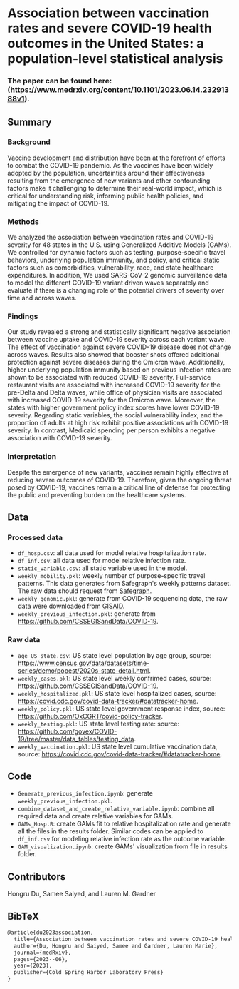 # Association between vaccination rates and severe COVID-19 health outcomes in the United States: a population-level statistical analysis 
### The paper can be found here: (https://www.medrxiv.org/content/10.1101/2023.06.14.23291388v1).
## Summary
### Background

Vaccine development and distribution have been at the forefront of efforts to combat the COVID-19 pandemic. As the vaccines have been widely adopted by the population, uncertainties around their effectiveness resulting from the emergence of new variants and other confounding factors make it challenging to determine their real-world impact, which is critical for understanding risk, informing public health policies, and mitigating the impact of COVID-19. 

### Methods
We analyzed the association between vaccination rates and COVID-19 severity for 48 states in the U.S. using Generalized Additive Models (GAMs). We controlled for dynamic factors such as testing, purpose-specific travel behaviors, underlying population immunity, and policy, and critical static factors such as comorbidities, vulnerability, race, and state healthcare expenditures. In addition, We used SARS-CoV-2 genomic surveillance data to model the different COVID-19 variant driven waves separately and evaluate if there is a changing role of the potential drivers of severity over time and across waves. 
 
### Findings
Our study revealed a strong and statistically significant negative association between vaccine uptake and COVID-19 severity across each variant wave. The effect of vaccination against severe COVID-19 disease does not change across waves. Results also showed that booster shots offered additional protection against severe diseases during the Omicron wave. Additionally, higher underlying population immunity based on previous infection rates are shown to be associated with reduced COVID-19 severity. Full-service restaurant visits are associated with increased COVID-19 severity for the pre-Delta and Delta waves, while office of physician visits are associated with increased COVID-19 severity for the Omicron wave. Moreover, the states with higher government policy index scores have lower COVID-19 severity. Regarding static variables, the social vulnerability index, and the proportion of adults at high risk exhibit positive associations with COVID-19 severity. In contrast, Medicaid spending per person exhibits a negative association with COVID-19 severity.

### Interpretation
Despite the emergence of new variants, vaccines remain highly effective at reducing severe outcomes of COVID-19. Therefore, given the ongoing threat posed by COVID-19, vaccines remain a critical line of defense for protecting the public and preventing burden on the healthcare systems. 


## Data
### Processed data
* `df_hosp.csv`: all data used for model relative hospitalization rate.
* `df_inf.csv`: all data used for model relative infection rate.
* `static_variable.csv`: all static variable used in the model. 
* `weekly_mobility.pkl`: weekly number of purpose-specific travel patterns. This data generates from Safegraph's weekly patterns dataset. The raw data should request from [Safegraph](https://www.safegraph.com/).
* `weekly_genomic.pkl`: generate from COVID-19 sequencing data, the raw data were downloaded from [GISAID](https://gisaid.org/).
* `weekly_previous_infection.pkl`: generate from https://github.com/CSSEGISandData/COVID-19.

### Raw data
* `age_US_state.csv`: US state level population by age group, source: https://www.census.gov/data/datasets/time-series/demo/popest/2020s-state-detail.html.
* `weekly_cases.pkl`: US state level weekly confrimed cases, source: https://github.com/CSSEGISandData/COVID-19.
* `weekly_hospitalized.pkl`: US state level hospitalized cases, source: https://covid.cdc.gov/covid-data-tracker/#datatracker-home.
* `weekly_policy.pkl`: US state level government response index, source: https://github.com/OxCGRT/covid-policy-tracker. 
* `weekly_testing.pkl`: US state level testing rate: source: https://github.com/govex/COVID-19/tree/master/data_tables/testing_data.
* `weekly_vaccination.pkl`: US state level cumulative vaccination data, source: https://covid.cdc.gov/covid-data-tracker/#datatracker-home.

## Code
* `Generate_previous_infection.ipynb`: generate `weekly_previous_infection.pkl`. 
* `combine_dataset_and_create_relative_variable.ipynb`: combine all required data and create relative variables for GAMs.
* `GAMs_Hosp.R`: create GAMs fit to relative hospitalization rate and generate all the files in the results folder. Similar codes can be applied to `df_inf.csv` for modeling relative infection rate as the outcome variable. 
* `GAM_visualization.ipynb`: create GAMs' visualization from file in results folder.

## Contributors
Hongru Du, Samee Saiyed, and Lauren M. Gardner

## BibTeX
```latex
@article{du2023association,
  title={Association between vaccination rates and severe COVID-19 health outcomes in the United States: a population-level statistical analysis},
  author={Du, Hongru and Saiyed, Samee and Gardner, Lauren Marie},
  journal={medRxiv},
  pages={2023--06},
  year={2023},
  publisher={Cold Spring Harbor Laboratory Press}
}
```
